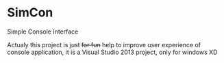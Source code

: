 # SimCon
Simple Console Interface

Actualy this project is just <s>for fun</s> help to improve user experience of console application,
it is a Visual Studio 2013 project, only for windows XD
